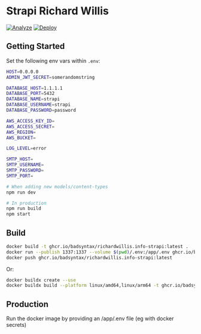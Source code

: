 # Strapi Richard Willis

[![Analyze](https://github.com/badsyntax/richardwillis.info-strapi/actions/workflows/analyze.yml/badge.svg)](https://github.com/badsyntax/richardwillis.info-strapi/actions/workflows/analyze.yml)
[![Deploy](https://github.com/badsyntax/richardwillis.info-strapi/actions/workflows/deploy.yml/badge.svg)](https://github.com/badsyntax/richardwillis.info-strapi/actions/workflows/deploy.yml)

## Getting Started

Set the following env vars within `.env`:

```bash
HOST=0.0.0.0
ADMIN_JWT_SECRET=somerandomstring

DATABASE_HOST=1.1.1.1
DATABASE_PORT=5432
DATABASE_NAME=strapi
DATABASE_USERNAME=strapi
DATABASE_PASSWORD=password

AWS_ACCESS_KEY_ID=
AWS_ACCESS_SECRET=
AWS_REGION=
AWS_BUCKET=

LOG_LEVEL=error

SMTP_HOST=
SMTP_USERNAME=
SMTP_PASSWORD=
SMTP_PORT=
```

```bash
# When adding new models/content-types
npm run dev

# In production
npm run build
npm start
```

## Build

```bash
docker build -t ghcr.io/badsyntax/richardwillis.info-strapi:latest .
docker run --publish 1337:1337 --volume $(pwd)/.env:/app/.env ghcr.io/badsyntax/richardwillis.info-strapi:latest
docker push ghcr.io/badsyntax/richardwillis.info-strapi:latest
```

Or:

```bash
docker buildx create --use
docker buildx build --platform linux/amd64,linux/arm64 -t ghcr.io/badsyntax/richardwillis.info-strapi:latest --push .
```

## Production

Run the docker image by providing an /app/.env file (eg with docker secrets)
